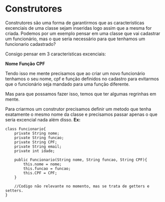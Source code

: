 # Construtores

Construtores são uma forma de garantirmos que as caracteristicas excenciais de uma classe sejam inseridas logo assim que a mesma for criada.
Podemos por um exemplo pensar em uma classe que vai cadastrar um funcionário, mas o que seria necessário para que tenhamos um funcionario cadastrado?

Consigo pensar em 3 características excenciais:

**Nome**
**Função**
**CPF**

Tendo isso me mente precisamos que ao criar um novo funcionário tenhamos o seu nome, cpf e função definidos no cadastro para evitarmos que o funcionário seja mandado para uma função diferente.

Mas para que possamos fazer isso, temos que ter algumas regrinhas em mente.

Para criarmos um construtor precisamos definir um metodo que tenha exatamente o mesmo nome da classe e precisamos passar apenas o que seria excencial nada além disso.
**Ex:**

	class Funcionario{
		private String nome;
		private String funcao;
		private String CPF;
		private String email;		
		private int idade;
		
		public Funcionario(String nome, String funcao, String CPF){
			this.nome = nome;
			this.funcao = funcao;
			this.CPF = CPF;
		}
		
		//Codigo não relevante no momento, mas se trata de getters e setters.
	}